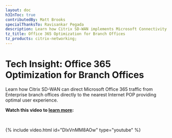 ```yaml
---
layout: doc
h3InToc: true
contributedBy: Matt Brooks
specialThanksTo: Ravisankar Pegada
description: Learn how Citrix SD-WAN implements Microsoft Connectivity Principles to support Office 365 Optimization for Branch Offices.
tz_title: Office 365 Optimization for Branch Offices
tz_products: citrix-networking;
---
```

# Tech Insight: Office 365 Optimization for Branch Offices

Learn how Citrix SD-WAN can direct Microsoft Office 365 traffic from Enterprise branch offices directly to the nearest Internet POP providing optimal user experience.

**Watch this video to [learn more](https://youtu.be/DIxVnMM8AOw):**

&nbsp;

{% include video.html id="DIxVnMM8AOw" type="youtube" %}
